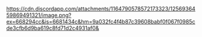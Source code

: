 https://cdn.discordapp.com/attachments/1164790578572173323/1256936459869491321/image.png?ex=668294cc&is=6681434c&hm=9a032fc4f4b87c39608babf0f067f0985cde3cfb6d9ba619c8fd71d2c4931af0&
